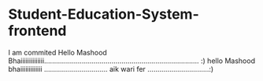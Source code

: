 # Student-Education-System-frontend
I am commited
Hello Mashood Bhaiiiiiiiiiiiiii.............................................................................. :) 
hello Mashood bhaiiiiiiiiiiiii ................................ aik wari fer ...............................:)
